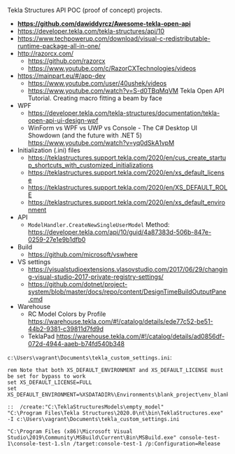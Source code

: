 Tekla Structures API POC (proof of concept) projects.

* **https://github.com/dawiddyrcz/Awesome-tekla-open-api**
* https://developer.tekla.com/tekla-structures/api/10
* https://www.techpowerup.com/download/visual-c-redistributable-runtime-package-all-in-one/
* http://razorcx.com/
    * https://github.com/razorcx
    * https://www.youtube.com/c/RazorCXTechnologies/videos
* https://mainpart.eu/#/app-dev
    * https://www.youtube.com/user/40ushek/videos
    * https://www.youtube.com/watch?v=S-d0TBqMqVM Tekla Open API Tutorial. Creating macro fitting a beam by face
* WPF
    * https://developer.tekla.com/tekla-structures/documentation/tekla-open-api-ui-design-wpf
    * WinForm vs WPF vs UWP vs Console - The C# Desktop UI Showdown (and the future with .NET 5) https://www.youtube.com/watch?v=yq0dSkA1vpM
* Initialization (.ini) files
    * https://teklastructures.support.tekla.com/2020/en/cus_create_startup_shortcuts_with_customized_initializations
    * https://teklastructures.support.tekla.com/2020/en/xs_default_license
    * https://teklastructures.support.tekla.com/2020/en/XS_DEFAULT_ROLE
    * https://teklastructures.support.tekla.com/2020/en/xs_default_environment
* API
    * `ModelHandler.CreateNewSingleUserModel` Method: https://developer.tekla.com/api/10/guid/4a87383d-506b-847e-0259-27e1e9b1dfb0
* Build
    * https://github.com/microsoft/vswhere
* VS settings
    * https://visualstudioextensions.vlasovstudio.com/2017/06/29/changing-visual-studio-2017-private-registry-settings/
    * https://github.com/dotnet/project-system/blob/master/docs/repo/content/DesignTimeBuildOutputPane.cmd
* Warehouse
    * RC Model Colors by Profile https://warehouse.tekla.com/#!/catalog/details/ede77c52-be51-44b2-9381-c39811d7fd9d
    * TeklaPad https://warehouse.tekla.com/#!/catalog/details/ad0856df-072d-4944-aaeb-b74fd540b348


`c:\Users\vagrant\Documents\tekla_custom_settings.ini`:
```batch
rem Note that both XS_DEFAULT_ENVIRONMENT and XS_DEFAULT_LICENSE must be set for bypass to work
set XS_DEFAULT_LICENSE=FULL
set XS_DEFAULT_ENVIRONMENT=%XSDATADIR%\Environments\blank_project\env_blank_project.ini
```

```batch
::  /create:"C:\TeklaStructuresModels\empty_model"
"C:\Program Files\Tekla Structures\2020.0\nt\bin\TeklaStructures.exe" -I c:\Users\vagrant\Documents\tekla_custom_settings.ini

"C:\Program Files (x86)\Microsoft Visual Studio\2019\Community\MSBuild\Current\Bin\MSBuild.exe" console-test-1\console-test-1.sln /target:console-test-1 /p:Configuration=Release
```
